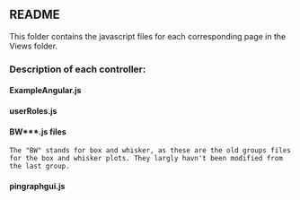 
## README
This folder contains the javascript files for each corresponding page in the Views folder. 

### Description of each controller:

#### ExampleAngular.js

#### userRoles.js
	
#### BW***.js files
	The "BW" stands for box and whisker, as these are the old groups files for the box and whisker plots. They largly havn't been modified from the last group.

#### pingraphgui.js
